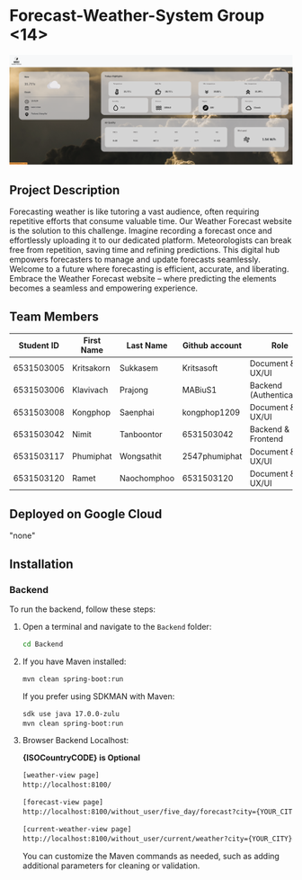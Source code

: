 # Forecast-Weather-System Group <14>

![alt text](Assets/cover.png)

## Project Description

Forecasting weather is like tutoring a vast audience, often requiring repetitive efforts that consume valuable time. Our Weather Forecast website is the solution to this challenge. Imagine recording a forecast once and effortlessly uploading it to our dedicated platform. Meteorologists can break free from repetition, saving time and refining predictions. This digital hub empowers forecasters to manage and update forecasts seamlessly. Welcome to a future where forecasting is efficient, accurate, and liberating. Embrace the Weather Forecast website – where predicting the elements becomes a seamless and empowering experience.

## Team Members

| Student ID   | First Name | Last Name     | Github account           | Role                     |
|--------------|------------|---------------|--------------------------|--------------------------|
| 6531503005   | Kritsakorn | Sukkasem      | Kritsasoft               | Document & UX/UI         |
| 6531503006   | Klavivach  | Prajong       | MABiuS1                  | Backend (Authentication) |
| 6531503008   | Kongphop   | Saenphai      | kongphop1209             | Document & UX/UI         |
| 6531503042   | Nimit      | Tanboontor    | 6531503042               | Backend & Frontend       |
| 6531503117   | Phumiphat  | Wongsathit    | 2547phumiphat            | Document & UX/UI         |
| 6531503120   | Ramet      | Naochomphoo   | 6531503120               | Document & UX/UI         |


## Deployed on Google Cloud
"none"

## Installation

### Backend

To run the backend, follow these steps:

1. Open a terminal and navigate to the `Backend` folder:
    ```bash
    cd Backend
    ```

2. If you have Maven installed:
    ```bash
    mvn clean spring-boot:run
    ```

   If you prefer using SDKMAN with Maven:
    ```bash
    sdk use java 17.0.0-zulu
    mvn clean spring-boot:run
    ```
3. Browser Backend Localhost:

   **{ISOCountryCODE} is Optional**
   
    ```JSP
    [weather-view page]
    http://localhost:8100/
    ```

     ```JSP
    [forecast-view page]
    http://localhost:8100/without_user/five_day/forecast?city={YOUR_CITY}&country={ISOCountryCODE}
    ```

     ```JSP
    [current-weather-view page]
    http://localhost:8100/without_user/current/weather?city={YOUR_CITY}&country={ISOCountryCODE}
    ```

    

   You can customize the Maven commands as needed, such as adding additional parameters for cleaning or validation.


